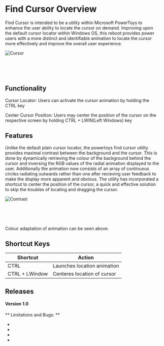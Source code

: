 # Find Cursor Overview

Find Cursor is intended to be a utility within Microsoft PowerToys to enhance the user ability to locate the cursor on demand. Improving upon the default cursor locator within Windows OS, this reboot provides power users with a more distinct and identifiable animation to locate the cursor more effectively and improve the overall user experience. 

![Cursor]("./doc/images/cursor.png")

<br />
<br />
<br />

## Functionality 

Cursor Locator: Users can activate the cursor animation by holding the CTRL key

Center Cursor Position: Users may center the position of the cursor on the respective screen by holding CTRL + LWIN(Left Windows) key

## Features

Unlike the default plain cursor locator, the powertoys find cursor utility provides maximal contrast between the background and the cursor. This is done by dynamically retrieving the colour of the background behind the cursor and inversing the RGB values of the radial animation displayed to the user. Additionally the animation now consists of an array of continuous circles radiating outwards rather than one after recieving user feedback to make the display more apparent and obvious. The utility has incorporated a shortcut to center the position of the cursor, a quick and effective solution to skip the troubles of locating and dragging the cursor.

![Contrast]("./doc/images/contrast.png")

<br />
<br />
<br />

Colour adaptation of animation can be seen above. 

## Shortcut Keys

| Shortcut      | Action |
| ----------- | ----------- |
| CTRL | Launches location animation |
| CTRL + LWindow | Centeres location of cursor |



## Releases

#### Version 1.0

** Limitations and Bugs: **

- 
- 
- 
- 